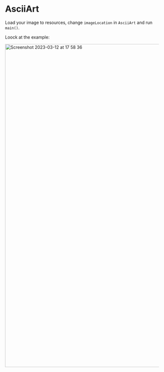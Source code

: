 # AsciiArt

Load your image to resources, change `imageLocation` in `AsciiArt` and run `main()`. 

Loock at the example:

<img width="1059" alt="Screenshot 2023-03-12 at 17 58 36" src="https://user-images.githubusercontent.com/107124959/224553061-6c417d75-100c-4c7e-aeaa-6d635d707073.png">

